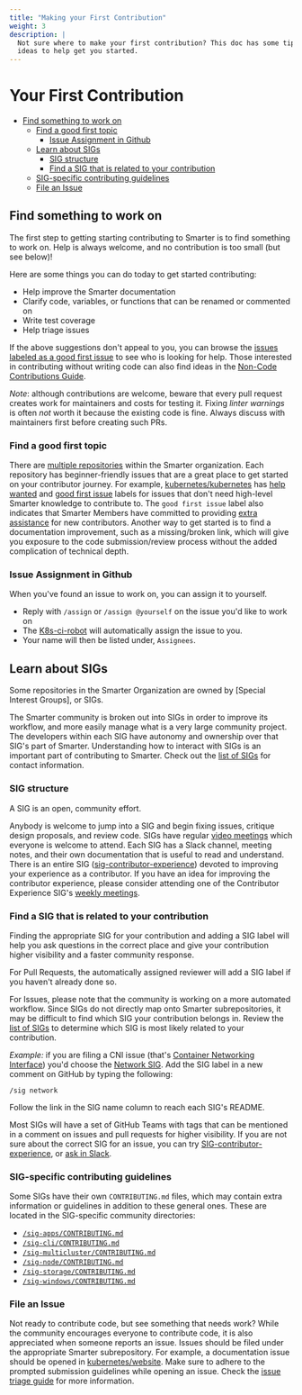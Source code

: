 ```yaml
---
title: "Making your First Contribution"
weight: 3
description: |
  Not sure where to make your first contribution? This doc has some tips and
  ideas to help get you started.
---
```


# Your First Contribution

- [Find something to work on](#find-something-to-work-on)
  - [Find a good first topic](#find-a-good-first-topic)
    - [Issue Assignment in Github](#issue-assignment-in-github)
  - [Learn about SIGs](#learn-about-sigs)
    - [SIG structure](#sig-structure)
    - [Find a SIG that is related to your contribution](#find-a-sig-that-is-related-to-your-contribution)
  - [SIG-specific contributing guidelines](#sig-specific-contributing-guidelines)
  - [File an Issue](#file-an-issue)

## Find something to work on

The first step to getting starting contributing to Smarter is to find something
to work on. Help is always welcome, and no contribution is too small (but see below)!

Here are some things you can do today to get started contributing:

* Help improve the Smarter documentation
* Clarify code, variables, or functions that can be renamed or commented on
* Write test coverage
* Help triage issues

If the above suggestions don't appeal to you, you can browse the 
[issues labeled as a good first issue] to see who is looking for help. Those interested 
in contributing without writing code can also find ideas in the 
[Non-Code Contributions Guide].

*Note*: although contributions are welcome, beware that every pull
request creates work for maintainers and costs for testing it.
Fixing *linter warnings* is often *not* worth it because the
existing code is fine. Always discuss with maintainers first
before creating such PRs.

### Find a good first topic

There are [multiple repositories] within the Smarter organization.
Each repository has beginner-friendly issues that are a great place to 
get started on your contributor journey. For example, [kubernetes/kubernetes] has 
[help wanted] and [good first issue] labels for issues that don't need high-level 
Smarter knowledge to contribute to. The `good first issue` label also indicates 
that Smarter Members have committed to providing [extra assistance] for new 
contributors. Another way to get started is to find a documentation improvement, 
such as a missing/broken link, which will give you exposure to the code 
submission/review process without the added complication of technical depth. 

### Issue Assignment in Github

When you've found an issue to work on, you can assign it to yourself.

* Reply with `/assign` or `/assign @yourself` on the issue you'd like to work on 
* The [K8s-ci-robot] will automatically assign the issue to you. 
* Your name will then be listed under, `Assignees`.

## Learn about SIGs

Some repositories in the Smarter Organization are owned by 
[Special Interest Groups], or SIGs.

The Smarter community is broken out into SIGs in order to improve its workflow,
and more easily manage what is a very large community project. The developers 
within each SIG have autonomy and ownership over that SIG's part of Smarter. 
Understanding how to interact with SIGs is an important part of contributing 
to Smarter. Check out the [list of SIGs][sl] for contact information.

### SIG structure

A SIG is an open, community effort.

Anybody is welcome to jump into a SIG and begin fixing issues, critique design 
proposals, and review code. SIGs have regular [video meetings] which everyone 
is welcome to attend. Each SIG has a Slack channel, meeting notes, and their own 
documentation that is useful to read and understand. There is an entire SIG 
([sig-contributor-experience]) devoted to improving your experience as a contributor. 
If you have an idea for  improving the contributor experience, please consider 
attending one of the Contributor Experience SIG's [weekly meetings].

### Find a SIG that is related to your contribution

Finding the appropriate SIG for your contribution and adding a SIG label will 
help you ask questions in the correct place and give your contribution higher 
visibility and a faster community response.

For Pull Requests, the automatically assigned reviewer will add a SIG label 
if you haven't already done so. 

For Issues, please note that the community is working on a more automated workflow.
Since SIGs do not directly map onto Smarter subrepositories, it may be 
difficult to find which SIG your contribution belongs in. Review the 
[list of SIGs][sl] to determine which SIG is most likely related to your 
contribution.

*Example:* if you are filing a CNI issue (that's [Container Networking Interface]) 
you'd choose the [Network SIG]. Add the SIG label in a new comment on GitHub 
by typing the following:
```
/sig network
```

Follow the link in the SIG name column to reach each SIG's README. 

Most SIGs will have a set of GitHub Teams with tags that can be mentioned in a 
comment on issues and pull requests for higher visibility.  If you are not sure 
about the correct SIG for an issue, you can try [SIG-contributor-experience], 
or [ask in Slack].

### SIG-specific contributing guidelines

Some SIGs have their own `CONTRIBUTING.md` files, which may contain extra information 
or guidelines in addition to these general ones. These are located in the SIG-specific 
community directories:

- [`/sig-apps/CONTRIBUTING.md`](/sig-apps/CONTRIBUTING.md)
- [`/sig-cli/CONTRIBUTING.md`](/sig-cli/CONTRIBUTING.md)
- [`/sig-multicluster/CONTRIBUTING.md`](/sig-multicluster/CONTRIBUTING.md)
- [`/sig-node/CONTRIBUTING.md`](/sig-node/CONTRIBUTING.md)
- [`/sig-storage/CONTRIBUTING.md`](/sig-storage/CONTRIBUTING.md)
- [`/sig-windows/CONTRIBUTING.md`](/sig-windows/CONTRIBUTING.md)

### File an Issue

Not ready to contribute code, but see something that needs work?
While the community encourages everyone to contribute code, it is also appreciated 
when someone reports an issue. Issues should be filed under the appropriate Smarter 
subrepository. For example, a documentation issue should be opened in 
[kubernetes/website]. Make sure to adhere to the prompted submission guidelines 
while opening an issue. Check the [issue triage guide] for more information.

[issues labeled as a good first issue]: https://go.k8s.io/good-first-issue
[k8s-ci-robot]: https://github.com/k8s-ci-robot
[Non-Code Contributions Guide]: ./non-code-contributions.md
[multiple repositories]: https://github.com/kubernetes/
[kubernetes/kubernetes]: https://git.k8s.io/kubernetes
[help wanted]: https://go.k8s.io/help-wanted
[good first issue]: https://go.k8s.io/good-first-issue
[extra assistance]:./help-wanted.md
[sl]: /sig-list.md
[video meetings]: https://kubernetes.io/community/
[sig-contributor-experience]: /sig-contributor-experience/README.md
[weekly meetings]: https://docs.google.com/document/d/1qf-02B7EOrItQgwXFxgqZ5qjW0mtfu5qkYIF1Hl4ZLI/edit
[container networking interface]: https://github.com/containernetworking/cni
[network SIG]: https://git.k8s.io/community/sig-network
[ask in Slack]: http://slack.k8s.io/
[issue triage guide]: ./issue-triage.md
[kubernetes/website]: https://github.com/kubernetes/website/issues
[SIG Contributor Experience]: /sig-contributor-experience#contact






